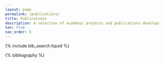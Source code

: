 ```yaml
---
layout: page
permalink: /publications/
title: Publications
description: A selection of academic projects and publications developed in collaboration with university research groups.
nav: true
nav_order: 6
---
```


<!-- _pages/publications.md -->

<!-- Bibsearch Feature -->

{% include bib_search.liquid %}

<div class="publications">

{% bibliography %}

</div>
